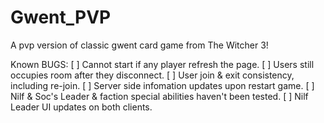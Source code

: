 # Gwent_PVP
 A pvp version of classic gwent card game from The Witcher 3!

Known BUGS:
[ ] Cannot start if any player refresh the page.
[ ] Users still occupies room after they disconnect.
[ ] User join & exit consistency, including re-join.
[ ] Server side infomation updates upon restart game.
[ ] Nilf & Soc's Leader & faction special abilities haven't been tested.
[ ] Nilf Leader UI updates on both clients.